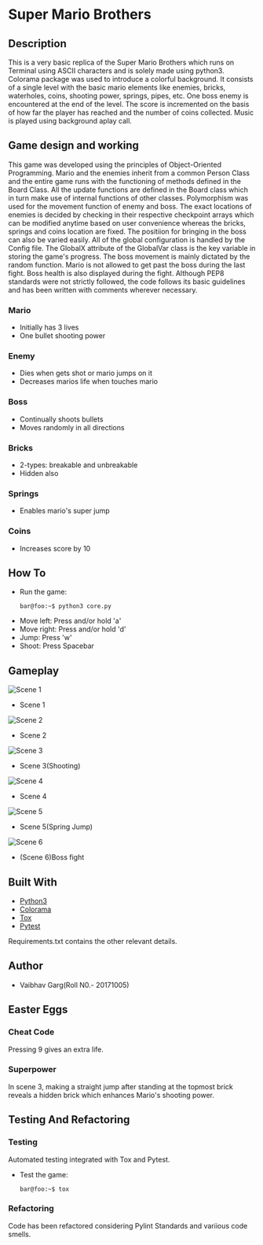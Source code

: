 # Super Mario Brothers 



## Description

This is a very basic replica of the Super Mario Brothers which runs on Terminal using ASCII characters and is solely made using python3. Colorama package was used to introduce a colorful background. It consists of a single level with the basic mario elements like enemies, bricks, waterholes, coins, shooting power, springs, pipes, etc. One boss enemy is encountered at the end of the level. The score is incremented on the basis of how far the player has reached and the number of coins collected. Music is played using background aplay call.


## Game design and working

This game was developed using the principles of Object-Oriented Programming. Mario and the enemies inherit from a common Person Class and the entire game runs with the functioning of methods defined in the Board Class. All the update functions are defined in the Board class which in turn make use of internal functions of other classes. Polymorphism was used for the movement function of enemy and boss. The exact locations of enemies is decided by checking in their respective checkpoint arrays which can be modified anytime based on user convenience whereas the bricks, springs and coins location are fixed. The positiion for bringing in the boss can also be varied easily. All of the global configuration is handled by the Config file. The GlobalX attribute of the GlobalVar class is the key variable in storing the game's progress. The boss movement is mainly dictated by the random function. Mario is not allowed to get past the boss during the last fight. Boss health is also displayed during the fight. Although PEP8 standards were not strictly followed, the code follows its basic guidelines and has been written with comments wherever necessary.

### Mario
* Initially has 3 lives
* One bullet shooting power

### Enemy
* Dies when gets shot or mario jumps on it
* Decreases marios life when touches mario

### Boss
* Continually shoots bullets
* Moves randomly in all directions

### Bricks
* 2-types: breakable and unbreakable
* Hidden also

### Springs
* Enables mario's super jump

### Coins
* Increases score by 10 


## How To

* Run the game: 	
	```console
	bar@foo:~$ python3 core.py
	```
* Move left: Press and/or hold 'a'
* Move right: Press and/or hold 'd'
* Jump: Press 'w'
* Shoot: Press Spacebar


## Gameplay

![Scene 1](./Screenshots/1.png)

* Scene 1

![Scene 2](./Screenshots/2.png)

* Scene 2

![Scene 3](./Screenshots/3.png)

* Scene 3(Shooting)

![Scene 4](./Screenshots/4.png)

* Scene 4

![Scene 5](./Screenshots/5.png)

* Scene 5(Spring Jump)

![Scene 6](./Screenshots/6.png)

* (Scene 6)Boss fight


## Built With

* [Python3](https://www.python.org/download/releases/3.0/)
* [Colorama](https://pypi.org/project/colorama/)
* [Tox](https://tox.readthedocs.io/en/latest/)
* [Pytest](https://docs.pytest.org/en/latest/)

Requirements.txt contains the other relevant details.


## Author

* Vaibhav Garg(Roll N0.- 20171005)


## Easter Eggs

### Cheat Code
Pressing 9 gives an extra life.

### Superpower
In scene 3, making a straight jump after standing at the topmost brick reveals a hidden brick which enhances Mario's shooting power.

## Testing And Refactoring

### Testing 
Automated testing integrated with Tox and Pytest.

* Test the game: 	
	```console
	bar@foo:~$ tox
	```

### Refactoring
Code has been refactored considering Pylint Standards and variious code smells.